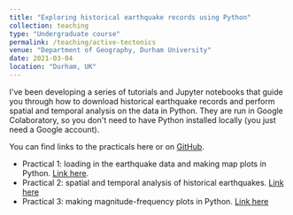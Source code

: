 ```yaml
---
title: "Exploring historical earthquake records using Python"
collection: teaching
type: "Undergraduate course"
permalink: /teaching/active-tectonics
venue: "Department of Geography, Durham University"
date: 2021-03-04
location: "Durham, UK"
---
```


I've been developing a series of tutorials and Jupyter notebooks that guide you through how to download historical earthquake records and perform spatial and temporal analysis on the data in Python. They are run in Google Colaboratory, so you don't need to have Python installed locally (you just need a Google account).

You can find links to the practicals here or on [GitHub](https://github.com/fclubb/SciRes-Earthquakes).

* Practical 1: loading in the earthquake data and making map plots in Python. [Link here](https://colab.research.google.com/github/fclubb/SciRes-Earthquakes/blob/main/Practical_1_map_plotting.ipynb).
* Practical 2: spatial and temporal analysis of historical earthquakes. [Link here](https://colab.research.google.com/github/fclubb/SciRes-Earthquakes/blob/main/Practical_2_spatial_temporal_v2.ipynb)
* Practical 3: making magnitude-frequency plots in Python. [Link here](https://colab.research.google.com/github/fclubb/SciRes-Earthquakes/blob/main/Practical_3_magnitude_frequency.ipynb)
